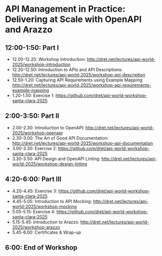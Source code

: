 # API Management in Practice: Delivering at Scale with OpenAPI and Arazzo

## 12:00-1:50: Part I

- 12.00-12.20: Workshop Introduction: http://dret.net/lectures/api-world-2025/workshop-introduction
- 12.20-12.50: Introduction to APIs and API Descriptions: http://dret.net/lectures/api-world-2025/workshop-api-description
- 12.50-1.20: Capturing API Requirements using Example Mapping: http://dret.net/lectures/api-world-2025/workshop-api-requirements-example-mapping
- 1.20-1.50: Exercise 1: https://github.com/dret/api-world-workshop-santa-clara-2025


## 2:00-3:50: Part II

- 2.00-2.30: Introduction to OpenAPI: http://dret.net/lectures/api-world-2025/workshop-openapi
- 2.30-3.00: The Art of Good API Documentation: http://dret.net/lectures/api-world-2025/workshop-api-documentation
- 3.00-3.30: Exercise 2: https://github.com/dret/api-world-workshop-santa-clara-2025
- 3.30-3.50: API Design and OpenAPI Linting: http://dret.net/lectures/api-world-2025/workshop-design-linting


## 4:20-6:00: Part III

- 4.20-4.45: Exercise 3: https://github.com/dret/api-world-workshop-santa-clara-2025
- 4.45-5.05: Introduction to API Mocking: http://dret.net/lectures/api-world-2025/workshop-mocking
- 5.05-5.15: Exercise 4: https://github.com/dret/api-world-workshop-santa-clara-2025
- 5.15-5.45: Introduction to Arazzo: http://dret.net/lectures/api-world-2025/workshop-arazzo
- 5.45-6.00: Certificates & Wrap-up


## 6:00: End of Workshop
